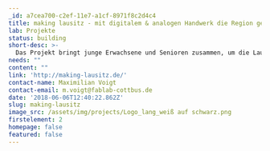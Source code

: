 ```yaml
---
_id: a7cea700-c2ef-11e7-a1cf-8971f8c2d4c4
title: making lausitz - mit digitalem & analogen Handwerk die Region gestalten
lab: Projekte
status: building
short-desc: >-
  Das Projekt bringt junge Erwachsene und Senioren zusammen, um die Lausitzer Region gemeinsam zu gestalten. In Workshops lernen sie Werkzeuge und Maschinen kennen, die sie in generationenübergreifenden Teams zum Lösen spannender Probleme einsetzen.
needs: ""
content: ""
link: 'http://making-lausitz.de/'
contact-name: Maximilian Voigt
contact-email: m.voigt@fablab-cottbus.de
date: '2018-06-06T12:40:22.862Z'
slug: making-lausitz
image_src: /assets/img/projects/Logo_lang_weiß auf schwarz.png
firstelement: 2
homepage: false
featured: false
---
```

